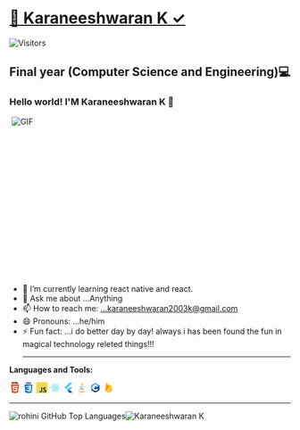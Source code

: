 # [💝 Karaneeshwaran K ✓](https://nareshkumar.me/) 
<!--
<a href="https://www.instagram.com/lucky_prince_nk/?igshid=YmMyMTA2M2Y%3D">
  <img align="left" alt="Karaneeshwaran K's Instagram" width="22px" src="https://raw.githubusercontent.com/hussainweb/hussainweb/main/icons/instagram.png" />
</a>

<a href="https://twitter.com/karaneesh">
  <img align="left" alt="Karaneeshwaran K | Twitter" width="22px" src="https://raw.githubusercontent.com/peterthehan/peterthehan/master/assets/twitter.svg" />
</a>
<a href="https://www.linkedin.com/in/karaneesh/">
  <img align="left" alt="Karaneeshwaran K LinkedIN" width="22px" src="https://raw.githubusercontent.com/peterthehan/peterthehan/master/assets/linkedin.svg" />
</a>
-->

![Visitors](https://api.visitorbadge.io/api/visitors?path=https%3A%2F%2Fgithub.com%2Fkaraneesh%2Fkaraneesh&labelColor=%23697689&countColor=%23ba68c8&style=plastic&labelStyle=upper)

## Final year (Computer Science and Engineering)💻

<!--<img align="right" alt="Karaneeshwaran K" src="https://github.com/karaneesh/RajaAuth/blob/master/android/app/src/main/res/drawable/Mine.png" width="200" height="320" /> -->

### Hello world! I'M Karaneeshwaran K 👋

<img align="right" alt="GIF" src="https://camo.githubusercontent.com/c1dcb74cc1c1835b1d716f5051499a2814c683c806b15f04b0eba492863703e9/68747470733a2f2f63646e2e6472696262626c652e636f6d2f75736572732f3733303730332f73637265656e73686f74732f363538313234332f6176656e746f2e676966" width="500" height="300" />

- 🌱 I’m currently learning react native and react.
- 💬 Ask me about ...Anything
- 📫 How to reach me: ...karaneeshwaran2003k@gmail.com
- 😄 Pronouns: ...he/him
- ⚡ Fun fact: ...i do better day by day! 
     always i has been found the fun in magical technology releted things!!!
     <hr>
     
**Languages and Tools:**  

<code><img height="20" src="https://raw.githubusercontent.com/github/explore/80688e429a7d4ef2fca1e82350fe8e3517d3494d/topics/html/html.png"></code>
<code><img height="20" src="https://raw.githubusercontent.com/github/explore/80688e429a7d4ef2fca1e82350fe8e3517d3494d/topics/css/css.png"></code>
<code><img height="20" src="https://raw.githubusercontent.com/github/explore/80688e429a7d4ef2fca1e82350fe8e3517d3494d/topics/javascript/javascript.png"></code>
<code><img height="20" src="https://raw.githubusercontent.com/github/explore/80688e429a7d4ef2fca1e82350fe8e3517d3494d/topics/react-native/react-native.png"></code>
<code><img height="20" src="https://raw.githubusercontent.com/github/explore/80688e429a7d4ef2fca1e82350fe8e3517d3494d/topics/flutter/flutter.png"></code>
<code><img height="20" src="https://raw.githubusercontent.com/github/explore/80688e429a7d4ef2fca1e82350fe8e3517d3494d/topics/java/java.png"></code>
<code><img height="20" src="https://raw.githubusercontent.com/github/explore/80688e429a7d4ef2fca1e82350fe8e3517d3494d/topics/c/c.png"></code>
<code><img height="20" src="https://raw.githubusercontent.com/github/explore/80688e429a7d4ef2fca1e82350fe8e3517d3494d/topics/firebase/firebase.png"></code>

<hr>

<p align="left"> <img src="https://github-readme-stats.vercel.app/api?username=karaneesh&show_icons=true&hide_border=true" alt="Karaneeshwaran K" /> 
  
<img align="left" alt="rohini GitHub Top Languages" src="https://github-readme-stats.vercel.app/api/top-langs/?username=karaneesh"/>
